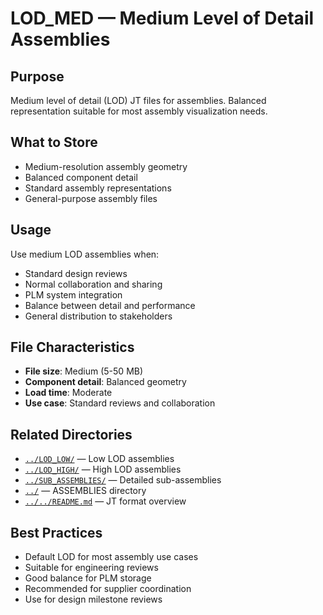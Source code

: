# LOD_MED — Medium Level of Detail Assemblies

## Purpose

Medium level of detail (LOD) JT files for assemblies. Balanced representation suitable for most assembly visualization needs.

## What to Store

- Medium-resolution assembly geometry
- Balanced component detail
- Standard assembly representations
- General-purpose assembly files

## Usage

Use medium LOD assemblies when:
- Standard design reviews
- Normal collaboration and sharing
- PLM system integration
- Balance between detail and performance
- General distribution to stakeholders

## File Characteristics

- **File size**: Medium (5-50 MB)
- **Component detail**: Balanced geometry
- **Load time**: Moderate
- **Use case**: Standard reviews and collaboration

## Related Directories

- [`../LOD_LOW/`](../LOD_LOW/) — Low LOD assemblies
- [`../LOD_HIGH/`](../LOD_HIGH/) — High LOD assemblies
- [`../SUB_ASSEMBLIES/`](../SUB_ASSEMBLIES/) — Detailed sub-assemblies
- [`../`](../) — ASSEMBLIES directory
- [`../../README.md`](../../README.md) — JT format overview

## Best Practices

- Default LOD for most assembly use cases
- Suitable for engineering reviews
- Good balance for PLM storage
- Recommended for supplier coordination
- Use for design milestone reviews
